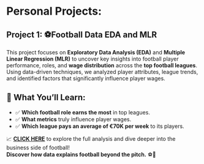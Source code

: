 # Personal Projects:

##  **Project 1: ⚽Football Data EDA and MLR** 

This project focuses on **Exploratory Data Analysis (EDA)** and **Multiple Linear Regression (MLR)** to uncover key insights into football player performance, roles, and **wage distribution** across the **top football leagues**. Using data-driven techniques, we analyzed player attributes, league trends, and identified factors that significantly influence player wages.

## 🚀 **What You’ll Learn:**
- ✅ **Which football role earns the most** in top leagues.
- ✅ **What metrics** truly influence player wages.
- ✅ **Which league pays an average of €70K per week** to its players.

📈 **[CLICK HERE](#)** to explore the full analysis and dive deeper into the business side of football!  
**Discover how data explains football beyond the pitch.** ⚽💼